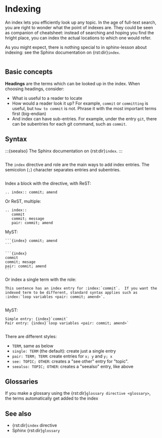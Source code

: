 # Indexing

An index lets you efficiently look up any topic.  In the age of
full-text search, you are right to wonder what the point of indexes
are.  They could be seen as companion of cheatsheet: instead of
searching and hoping you find the hright place, you can index the
actual locations to which one would refer.

As you might expect, there is nothing special to in sphinx-lesson
about indexing: see the Sphinx documentation on {rst:dir}`index`.

```{index} ! Index
```

## Basic concepts

**Headings** are the terms which can be looked up in the index.  When
choosing headings, consider:

- What is useful to a reader to locate
- How would a reader look it up? For example, `commit` or
  `committing` is useful, but `how to commit` is not.  Phrase it
  with the most important terms first (big-endian)
- And index can have sub-entries.  For example, under the entry
  `git`, there can be subentries for each git command, such as
  `commit`.

## Syntax

:::{seealso}
The Sphinx documentation on {rst:dir}`index`.
:::

```{highlight} rst
```

The `index` directive and role are the main ways to add index
entries.  The semicolon (`;`) character separates entries and
subentries.

```{index} pair: index; ReST
```

Index a block with the directive, with ReST:

```
.. index:: commit; amend
```

Or ReST, multiple:

```
.. index::
   commit
   commit; message
   pair: commit; amend
```

MyST:

````
```{index} commit; amend
```

```{index}
commit
commit; mesage
pair: commit; amend
```
````

Or index a single term with the role:

```
This sentence has an index entry for :index:`commit`.  If you want the
indexed term to be different, standard syntax applies such as
:index:`loop variables <pair: commit; amend>`.
```

```{index} pair: index; MyST
```

MyST:

```
Simple entry: {index}`commit`
Pair entry: {index}`loop variables <pair: commit; amend>`
```

```{index} index; single index; pair index; see index; seealso
```

There are different styles:

- `TERM`, same as below
- `single: TERM` (the default): create just a single entry
- `pair: TERM; TERM`: create entries for `x; y` and `y; x`
- `see: TOPIC; OTHER`: creates a "see other" entry for "topic".
- `seealso: TOPIC; OTHER`: creates a "seealso" entry, like above

## Glossaries

If you make a glossary using the {rst:dir}`glossary directive
<glossary>`, the terms automatically get added to the index

## See also

- {rst:dir}`index` directive
- Sphinx {rst:dir}`glossary`
